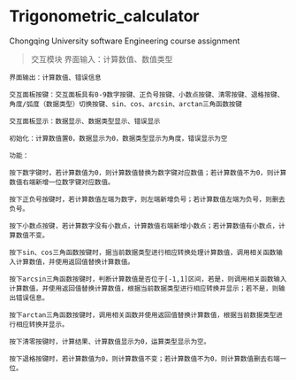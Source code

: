 # Trigonometric_calculator
Chongqing University software Engineering course assignment

>交互模块
    界面输入：计算数值、数值类型
    
    界面输出：计算数值、错误信息
    
    交互面板按键：交互面板具有0-9数字按键、正负号按键、小数点按键、清零按键、退格按键、角度/弧度（数据类型）切换按键、sin、cos、arcsin、arctan三角函数按键
    
    交互面板显示：数据显示、数据类型显示、错误显示
    
    初始化：计算数值置0，数据显示为0，数据类型显示为角度，错误显示为空
    
    功能：
    
    按下数字键时，若计算数值为0，则计算数值替换为数字键对应数值；若计算数值不为0，则计算数值右端新增一位数字键对应数值。
    
    按下正负号按键时，若计算数值左端为数字，则左端新增负号；若计算数值左端为负号，则删去负号。
    
    按下小数点按键，若计算数字没有小数点，计算数值右端新增小数点；若计算数值有小数点，计算数值不变。
    
    按下sin、cos三角函数按键时，据当前数据类型进行相应转换处理计算数值，调用相关函数输入计算数值，并使用返回值替换计算数值。
    
    按下arcsin三角函数按键时，判断计算数值是否位于[-1,1]区间，若是，则调用相关函数输入计算数值，并使用返回值替换计算数值，根据当前数据类型进行相应转换并显示；若不是，则输出错误信息。
    
    按下arctan三角函数按键时，调用相关函数并使用返回值替换计算数值，根据当前数据类型进行相应转换并显示。
    
    按下清零按键时，计算结果、计算数值显示为0，运算类型显示为空。
    
    按下退格按键时，若计算数值为0，则计算数值不变；若计算数值不为0，则计算数值删去右端一位。
